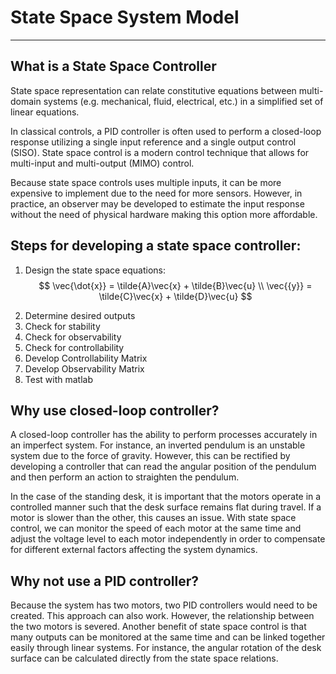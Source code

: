 # State Space System Model

---

## What is a State Space Controller

State space representation can relate constitutive equations between multi-domain systems (e.g. mechanical, fluid, electrical, etc.) in a simplified set of linear equations.  

In classical controls, a PID controller is often used to perform a closed-loop response utilizing a single input reference and a single output control (SISO).  State space control is a modern control technique that allows for multi-input and multi-output (MIMO) control.  

Because state space controls uses multiple inputs, it can be more expensive to implement due to the need for more sensors.  However, in practice, an observer may be developed to estimate the input response without the need of physical hardware making this option more affordable.

## Steps for developing a state space controller:

1) Design the state space equations:
   $$
   \vec{\dot{x}} = \tilde{A}\vec{x} + \tilde{B}\vec{u} \\
   \vec{{y}} = \tilde{C}\vec{x} + \tilde{D}\vec{u}
   $$

2. Determine desired outputs
3. Check for stability
4. Check for observability
5. Check for controllability
6. Develop Controllability Matrix
7. Develop Observability Matrix
8. Test with matlab

## Why use closed-loop controller?

A closed-loop controller has the ability to perform processes accurately in an imperfect system.  For instance, an inverted pendulum is an unstable system due to the force of gravity.  However, this can be rectified by developing a controller that can read the angular position of the pendulum and then perform an action to straighten the pendulum.  

In the case of the standing desk, it is important that the motors operate in a controlled manner such that the desk surface remains flat during travel.  If a motor is slower than the other, this causes an issue.  With state space control, we can monitor the speed of each motor at the same time and adjust the voltage level to each motor independently in order to compensate for different external factors affecting the system dynamics.

## Why not use a PID controller?

Because the system has two motors, two PID controllers would need to be created.  This approach can also work.  However, the relationship between the two motors is severed.  Another benefit of state space control is that many outputs can be monitored at the same time and can be linked together easily through linear systems.  For instance, the angular rotation of the desk surface can be calculated directly from the state space relations.  





